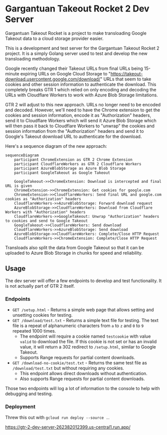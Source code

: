 # Gargantuan Takeout Rocket 2 Dev Server

Gargantuan Takeout Rocket is a project to make transloading Google Takeout data to a cloud storage provider easier.

This is a development and test server for the Gargantuan Takeout Rocket 2 project. It is a simply Golang server used to test and develop the new transloading methodology.

Google recently changed their Takeout URLs from final URLs being 15-minute expiring URLs on Google Cloud Storage to "https://takeout-download.usercontent.google.com/download/" URLs that seem to take cookies and other session information to authenticate the download. This completely breaks GTR 1 which relied on only encoding and decoding the URLs with Cloudflare Workers to work with Azure Blob Storage limitations.

GTR 2 will adjust to this new approach. URLs no longer need to be encoded and decoded. However, we'll need to have the Chrome extension to get the cookies and session information, encode it as "Authorization" headers, send it to Cloudflare Workers which will send it Azure Blob Storage which will then pass it back to Cloudflare Workers to "unwrap" the cookies and session information from the "Authorization" headers and send it to Google's Takeout download URL to authenticate for the download.

Here's a sequence diagram of the new approach:

```mermaid
sequenceDiagram
    participant ChromeExtension as GTR 2 Chrome Extension
    participant CloudflareWorkers as GTR 2 Cloudflare Workers
    participant AzureBlobStorage as Azure Blob Storage
    participant GoogleTakeout as Google Takeout

    GoogleTakeout->>ChromeExtension: Download is intercepted and final URL is given
    ChromeExtension->>ChromeExtension: Get cookies for google.com
    ChromeExtension->>CloudflareWorkers: Send final URL and google.com cookies as "Authorization" headers
    CloudflareWorkers->>AzureBlobStorage: Forward download request
    AzureBlobStorage->>CloudflareWorkers: Download from Cloudflare Workers with "Authorization" headers
    CloudflareWorkers->>GoogleTakeout: Unwrap "Authorization" headers to cookies and send to Google Takeout
    GoogleTakeout->>CloudflareWorkers: Send download
    CloudflareWorkers->>AzureBlobStorage: Send download
    AzureBlobStorage->>CloudflareWorkers: Complete/Close HTTP Request
    CloudflareWorkers->>ChromeExtension: Complete/Close HTTP Request
```

Transloads also split the data from Google Takeout so that it can be uploaded to Azure Blob Storage in chunks for speed and reliability.


## Usage

The dev server will offer a few endpoints to develop and test functionality. It is not actually part of GTR 2 itself.

### Endpoints

- `GET /setup.html` - Returns a simple web page that allows setting and unsetting cookies for testing.
- `GET /download/test.txt` - Returns a simple text file for testing. The text file is a repeat of alphanumeric characters from `a` to `z` and `0` to `9` repeated 1000 times.
  - The endpoint will require a cookie named `testcookie` with value `valid` to download the file. If this cookie is not set or has an invalid value, it will return a 302 redirect to `/setup.html`, similar to Google Takeout.
  - Supports Range requests for partial content downloads.
- `GET /download-no-cookie/test.txt` - Returns the same test file as `/download/test.txt` but without requiring any cookies.
  - This endpoint allows direct downloads without authentication.
  - Also supports Range requests for partial content downloads.

Those two endpoints will log a lot of information to the console to help with debugging and testing.

### Deployment

Threw this out with `gcloud run deploy --source .`.

https://gtr-2-dev-server-262382012399.us-central1.run.app/
